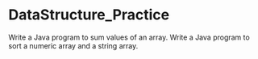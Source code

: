# DataStructure_Practice
Write a Java program to sum values of an array.
Write a Java program to sort a numeric array and a string array.
